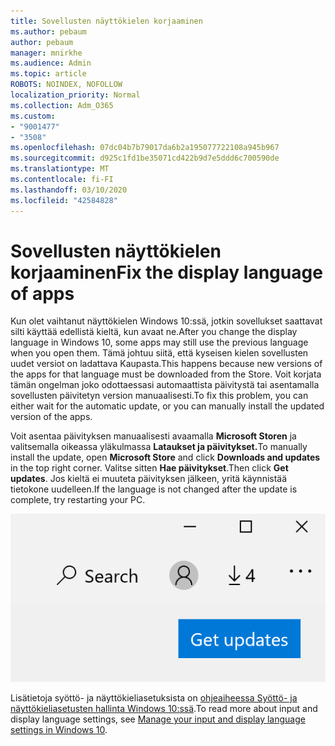 ```yaml
---
title: Sovellusten näyttökielen korjaaminen
ms.author: pebaum
author: pebaum
manager: mnirkhe
ms.audience: Admin
ms.topic: article
ROBOTS: NOINDEX, NOFOLLOW
localization_priority: Normal
ms.collection: Adm_O365
ms.custom:
- "9001477"
- "3508"
ms.openlocfilehash: 07dc04b7b79017da6b2a195077722108a945b967
ms.sourcegitcommit: d925c1fd1be35071cd422b9d7e5ddd6c700590de
ms.translationtype: MT
ms.contentlocale: fi-FI
ms.lasthandoff: 03/10/2020
ms.locfileid: "42584828"
---
```

# <a name="fix-the-display-language-of-apps"></a><span data-ttu-id="0968d-102">Sovellusten näyttökielen korjaaminen</span><span class="sxs-lookup"><span data-stu-id="0968d-102">Fix the display language of apps</span></span>

<span data-ttu-id="0968d-103">Kun olet vaihtanut näyttökielen Windows 10:ssä, jotkin sovellukset saattavat silti käyttää edellistä kieltä, kun avaat ne.</span><span class="sxs-lookup"><span data-stu-id="0968d-103">After you change the display language in Windows 10, some apps may still use the previous language when you open them.</span></span> <span data-ttu-id="0968d-104">Tämä johtuu siitä, että kyseisen kielen sovellusten uudet versiot on ladattava Kaupasta.</span><span class="sxs-lookup"><span data-stu-id="0968d-104">This happens because new versions of the apps for that language must be downloaded from the Store.</span></span> <span data-ttu-id="0968d-105">Voit korjata tämän ongelman joko odottaessasi automaattista päivitystä tai asentamalla sovellusten päivitetyn version manuaalisesti.</span><span class="sxs-lookup"><span data-stu-id="0968d-105">To fix this problem, you can either wait for the automatic update, or you can manually install the updated version of the apps.</span></span>

<span data-ttu-id="0968d-106">Voit asentaa päivityksen manuaalisesti avaamalla **Microsoft Storen** ja valitsemalla oikeassa yläkulmassa **Lataukset ja päivitykset.**</span><span class="sxs-lookup"><span data-stu-id="0968d-106">To manually install the update, open **Microsoft Store** and click **Downloads and updates** in the top right corner.</span></span> <span data-ttu-id="0968d-107">Valitse sitten **Hae päivitykset**.</span><span class="sxs-lookup"><span data-stu-id="0968d-107">Then click **Get updates**.</span></span> <span data-ttu-id="0968d-108">Jos kieltä ei muuteta päivityksen jälkeen, yritä käynnistää tietokone uudelleen.</span><span class="sxs-lookup"><span data-stu-id="0968d-108">If the language is not changed after the update is complete, try restarting your PC.</span></span>

![Hanki päivityksiä.](media/get-updates.png)

<span data-ttu-id="0968d-110">Lisätietoja syöttö- ja näyttökieliasetuksista on [ohjeaiheessa Syöttö- ja näyttökieliasetusten hallinta Windows 10:ssä](https://support.microsoft.com/help/4027670/windows-10-add-and-switch-input-and-display-language-preferences).</span><span class="sxs-lookup"><span data-stu-id="0968d-110">To read more about input and display language settings, see [Manage your input and display language settings in Windows 10](https://support.microsoft.com/help/4027670/windows-10-add-and-switch-input-and-display-language-preferences).</span></span>

